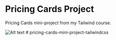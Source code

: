# Pricing Cards Project

Pricing Cards mini-project from my Tailwind course.

![Alt text](images/pricing-cards.png)
#   p r i c i n g - c a r d s - m i n i - p r o j e c t - t a i l w i n d c s s  
 